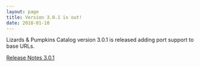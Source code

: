 ```yaml
---
layout: page
title: Version 3.0.1 is out!
date: 2018-01-10
---
```


Lizards & Pumpkins Catalog version 3.0.1 is released adding port support to base URLs.

[Release Notes 3.0.1](https://github.com/lizards-and-pumpkins/catalog/releases/tag/3.0.1)
